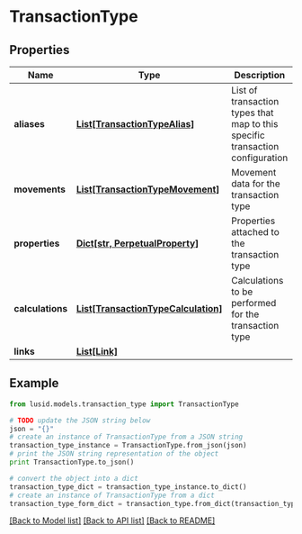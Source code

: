 # TransactionType


## Properties
Name | Type | Description | Notes
------------ | ------------- | ------------- | -------------
**aliases** | [**List[TransactionTypeAlias]**](TransactionTypeAlias.md) | List of transaction types that map to this specific transaction configuration | 
**movements** | [**List[TransactionTypeMovement]**](TransactionTypeMovement.md) | Movement data for the transaction type | 
**properties** | [**Dict[str, PerpetualProperty]**](PerpetualProperty.md) | Properties attached to the transaction type | [optional] 
**calculations** | [**List[TransactionTypeCalculation]**](TransactionTypeCalculation.md) | Calculations to be performed for the transaction type | [optional] 
**links** | [**List[Link]**](Link.md) |  | [optional] 

## Example

```python
from lusid.models.transaction_type import TransactionType

# TODO update the JSON string below
json = "{}"
# create an instance of TransactionType from a JSON string
transaction_type_instance = TransactionType.from_json(json)
# print the JSON string representation of the object
print TransactionType.to_json()

# convert the object into a dict
transaction_type_dict = transaction_type_instance.to_dict()
# create an instance of TransactionType from a dict
transaction_type_form_dict = transaction_type.from_dict(transaction_type_dict)
```
[[Back to Model list]](../README.md#documentation-for-models) [[Back to API list]](../README.md#documentation-for-api-endpoints) [[Back to README]](../README.md)


